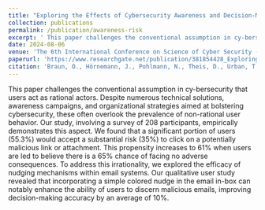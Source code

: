 ```yaml
---
title: "Exploring the Effects of Cybersecurity Awareness and Decision-Making Under Risk"
collection: publications
permalink: /publication/awareness-risk
excerpt: ' This paper challenges the conventional assumption in cy-bersecurity that users act as rational actors.'
date: 2024-08-06
venue: 'The 6th International Conference on Science of Cyber Security - SciSec 2024'
paperurl: 'https://www.researchgate.net/publication/381854428_Exploring_the_Effects_of_Cybersecurity_Awareness_and_Decision-Making_Under_Risk'
citation: 'Braun, O., Hörnemann, J., Pohlmann, N., Theis, D., Urban, T., Große-Kampmann, M. (2024 August). Exploring the Effects of Cybersecurity Awareness and Decision-Making Under Risk. In Proceedings of the 6th International Conference on Science of Cyber Security - SciSec 2024'
---
```


This paper challenges the conventional assumption in cy-bersecurity that users act as rational actors. Despite numerous technical solutions, awareness campaigns, and organizational strategies aimed at bolstering cybersecurity, these often overlook the prevalence of non-rational user behavior. Our study, involving a survey of 208 participants, empirically demonstrates this aspect. We found that a significant portion of users (55.3%) would accept a substantial risk (35%) to click on a potentially malicious link or attachment. This propensity increases to 61% when users are led to believe there is a 65% chance of facing no adverse consequences. To address this irrationality, we explored the efficacy of nudging mechanisms within email systems. Our qualitative user study revealed that incorporating a simple colored nudge in the email in-box can notably enhance the ability of users to discern malicious emails, improving decision-making accuracy by an average of 10%.
